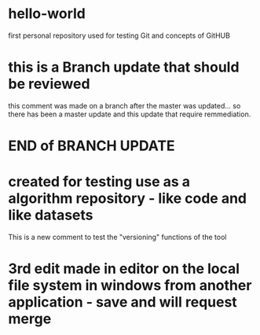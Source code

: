# hello-world
first personal repository used for testing Git and concepts of GitHUB

# this is a Branch update that should be reviewed
this comment was made on a branch after the master was updated... so there has been a master update and this update that require remmediation.
# END of BRANCH UPDATE

# created for testing use as a algorithm repository - like code and like datasets
This is a new comment to test the "versioning" functions of the tool


# 3rd edit made in editor on the local file system in windows from another application - save and will request merge